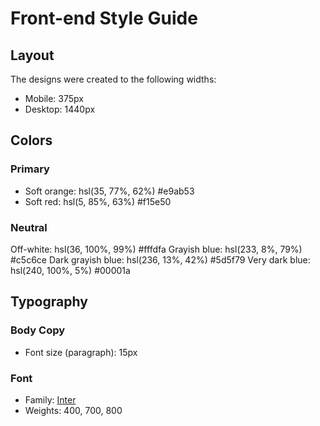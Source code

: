 # Front-end Style Guide

## Layout

The designs were created to the following widths:

- Mobile: 375px
- Desktop: 1440px

## Colors

### Primary

- Soft orange: hsl(35, 77%, 62%) 	#e9ab53
- Soft red: hsl(5, 85%, 63%) 	#f15e50

### Neutral

Off-white: hsl(36, 100%, 99%)	#fffdfa
Grayish blue: hsl(233, 8%, 79%)	#c5c6ce
Dark grayish blue: hsl(236, 13%, 42%) 	#5d5f79
Very dark blue: hsl(240, 100%, 5%) 	#00001a

## Typography

### Body Copy

- Font size (paragraph): 15px

### Font

- Family: [Inter](https://fonts.google.com/specimen/Inter)
- Weights: 400, 700, 800
